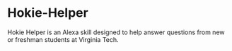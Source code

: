 # Hokie-Helper
Hokie Helper is an Alexa skill designed to help answer questions from new or freshman students at Virginia Tech.

